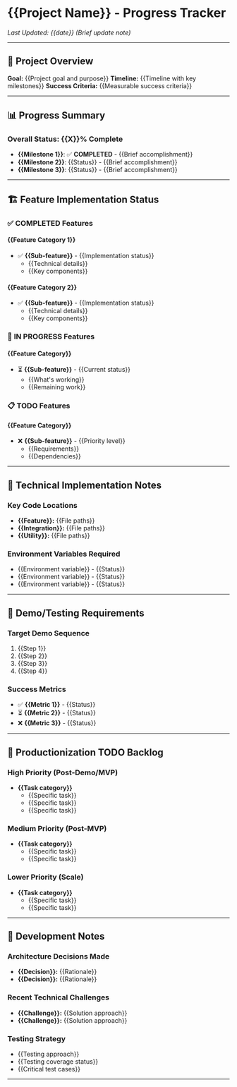# {{Project Name}} - Progress Tracker

*Last Updated: {{date}} (Brief update note)*

---

## 🎯 Project Overview
**Goal:** {{Project goal and purpose}}
**Timeline:** {{Timeline with key milestones}}
**Success Criteria:** {{Measurable success criteria}}

---

## 📊 Progress Summary

### Overall Status: {{X}}% Complete
- **{{Milestone 1}}**: ✅ **COMPLETED** - {{Brief accomplishment}}
- **{{Milestone 2}}**: {{Status}} - {{Brief accomplishment}}
- **{{Milestone 3}}**: {{Status}} - {{Brief accomplishment}}

---

## 🏗️ Feature Implementation Status

### ✅ **COMPLETED** Features

#### {{Feature Category 1}}
- ✅ **{{Sub-feature}}** - {{Implementation status}}
  - {{Technical details}}
  - {{Key components}}

#### {{Feature Category 2}}
- ✅ **{{Sub-feature}}** - {{Implementation status}}
  - {{Technical details}}
  - {{Key components}}

### 🚧 **IN PROGRESS** Features

#### {{Feature Category}}
- ⏳ **{{Sub-feature}}** - {{Current status}}
  - {{What's working}}
  - {{Remaining work}}

### 📋 **TODO** Features

#### {{Feature Category}}
- ❌ **{{Sub-feature}}** - {{Priority level}}
  - {{Requirements}}
  - {{Dependencies}}

---

## 🔧 Technical Implementation Notes

### Key Code Locations
- **{{Feature}}:** {{File paths}}
- **{{Integration}}:** {{File paths}}
- **{{Utility}}:** {{File paths}}

### Environment Variables Required
- {{Environment variable}} - {{Status}}
- {{Environment variable}} - {{Status}}
- {{Environment variable}} - {{Status}}

---

## 🎯 Demo/Testing Requirements

### Target Demo Sequence
1. {{Step 1}}
2. {{Step 2}}
3. {{Step 3}}
4. {{Step 4}}

### Success Metrics
- ✅ **{{Metric 1}}** - {{Status}}
- ⏳ **{{Metric 2}}** - {{Status}}
- ❌ **{{Metric 3}}** - {{Status}}

---

## 🧱 Productionization TODO Backlog

### High Priority (Post-Demo/MVP)
- **{{Task category}}**
  - {{Specific task}}
  - {{Specific task}}
  - {{Specific task}}

### Medium Priority (Post-MVP)
- **{{Task category}}**
  - {{Specific task}}
  - {{Specific task}}

### Lower Priority (Scale)
- **{{Task category}}**
  - {{Specific task}}
  - {{Specific task}}

---

## 🧠 Development Notes

### Architecture Decisions Made
- **{{Decision}}:** {{Rationale}}
- **{{Decision}}:** {{Rationale}}

### Recent Technical Challenges
- **{{Challenge}}:** {{Solution approach}}
- **{{Challenge}}:** {{Solution approach}}

### Testing Strategy
- {{Testing approach}}
- {{Testing coverage status}}
- {{Critical test cases}}

---
